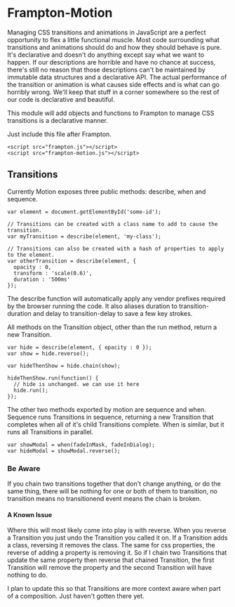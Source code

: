 # Frampton-Motion

Managing CSS transitions and animations in JavaScript are a perfect opportunity to flex a little functional muscle. Most code surrounding what transitions and animations should do and how they should behave is pure. It's declarative and doesn't do anything except say what we want to happen. If our descriptions are horrible and have no chance at success, there's still no reason that those descriptions can't be maintained by immutable data structures and a declarative API. The actual performance of the transition or animation is what causes side effects and is what can go horribly wrong. We'll keep that stuff in a corner somewhere so the rest of our code is declarative and beautiful.

This module will add objects and functions to Frampton to manage CSS transitions is a declarative manner.

Just include this file after Frampton.

```
<script src="frampton.js"></script>
<script src="frampton-motion.js"></script>
```

## Transitions

Currently Motion exposes three public methods: describe, when and sequence.

```
var element = document.getElementById('some-id');

// Transitions can be created with a class name to add to cause the transition.
var myTransition = describe(element, 'my-class');

// Transitions can also be created with a hash of properties to apply to the element.
var otherTransition = describe(element, {
  opacity : 0,
  transform : 'scale(0.6)',
  duration : '500ms'
});
```

The describe function will automatically apply any vendor prefixes required by the browser running the code. It also aliases duration to transition-duration and delay to transition-delay to save a few key strokes.

All methods on the Transition object, other than the run method, return a new Transition.

```
var hide = describe(element, { opacity : 0 });
var show = hide.reverse();

var hideThenShow = hide.chain(show);

hideThenShow.run(function() {
  // hide is unchanged. we can use it here
  hide.run();
});
```

The other two methods exported by motion are sequence and when. Sequence runs Transitions in sequence, returning a new Transition that completes when all of it's child Transitions complete. When is similar, but it runs all Transitions in parallel.

```
var showModal = when(fadeInMask, fadeInDialog);
var hideModal = showModal.reverse();
```

### Be Aware

If you chain two transitions together that don't change anything, or do the same thing, there will be nothing for one or both of them to transition, no transition means no transitionend event means the chain is broken.

#### A Known Issue

Where this will most likely come into play is with reverse. When you reverse a Transition you just undo the Transition you called it on. If a Transition adds a class, reversing it removes the class. The same for css properties, the reverse of adding a property is removing it. So if I chain two Transitions that update the same property then reverse that chained Transition, the first Transition will remove the property and the second Transition will have nothing to do.

I plan to update this so that Transitions are more context aware when part of a composition. Just haven't gotten there yet.